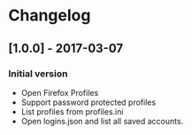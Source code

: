 # Changelog

## [1.0.0] - 2017-03-07
### Initial version
- Open Firefox Profiles
- Support password protected profiles
- List profiles from profiles.ini
- Open logins.json and list all saved accounts.